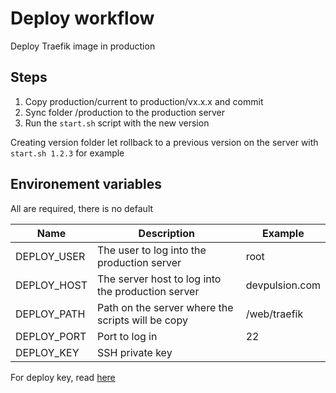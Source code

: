 # Deploy workflow

Deploy Traefik image in production

## Steps

1. Copy production/current to production/vx.x.x and commit
2. Sync folder /production to the production server
3. Run the `start.sh` script with the new version

Creating version folder let rollback to a previous version on the server with `start.sh 1.2.3` for example

## Environement variables

All are required, there is no default

| Name               | Description                                       | Example           |
|--------------------|---------------------------------------------------|-------------------|
| DEPLOY_USER        | The user to log into the production server        | root              |
| DEPLOY_HOST        | The server host to log into the production server | devpulsion.com    |
| DEPLOY_PATH        | Path on the server where the scripts will be copy | /web/traefik      |
| DEPLOY_PORT        | Port to log in                                    | 22                |
| DEPLOY_KEY         | SSH private key                                   |                   | 

For deploy key, read [here](https://github.com/appleboy/ssh-action#setting-up-ssh-key)